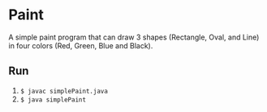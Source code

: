 # Paint
A simple paint program that can draw 3 shapes (Rectangle, Oval, and Line) in four colors (Red, Green, Blue and Black). 

## Run
1. `$ javac simplePaint.java`
2. `$ java simplePaint`
